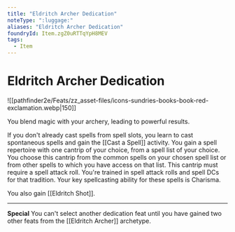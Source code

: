 ```yaml
---
title: "Eldritch Archer Dedication"
noteType: ":luggage:"
aliases: "Eldritch Archer Dedication"
foundryId: Item.zgZ0uRTTqYpH8MEV
tags:
  - Item
---
```


# Eldritch Archer Dedication
![[pathfinder2e/Feats/zz_asset-files/icons-sundries-books-book-red-exclamation.webp|150]]

You blend magic with your archery, leading to powerful results.

If you don't already cast spells from spell slots, you learn to cast spontaneous spells and gain the [[Cast a Spell]] activity. You gain a spell repertoire with one cantrip of your choice, from a spell list of your choice. You choose this cantrip from the common spells on your chosen spell list or from other spells to which you have access on that list. This cantrip must require a spell attack roll. You're trained in spell attack rolls and spell DCs for that tradition. Your key spellcasting ability for these spells is Charisma.

You also gain [[Eldritch Shot]].

* * *

**Special** You can't select another dedication feat until you have gained two other feats from the [[Eldritch Archer]] archetype.
